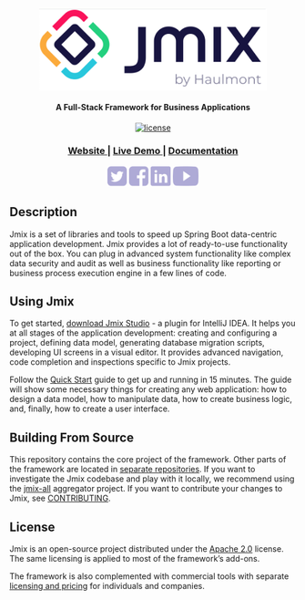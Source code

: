 <h1 align="center"> <a href="https://www.jmix.io/"><img src="img/Jmix_logo.png" alt="Jmix" width="400" align="center"></a>
</h1>

<h4 align="center">A Full-Stack Framework for Business Applications</h4>
  
<p align="center">
<a href="http://www.apache.org/licenses/LICENSE-2.0"><img src="https://img.shields.io/badge/license-Apache%20License%202.0-blue.svg?style=flat" alt="license" title=""></a>
</p>


<div align="center">
  <h3>
    <a href="https://www.jmix.io/" target="_blank">
      Website
    </a>
    <span> | </span>
    <a href="https://www.jmix.io/learn/live-demo/" target="_blank">
      Live Demo
    </a>
    <span> | </span>
    <a href="https://docs.jmix.io" target="_blank">
      Documentation
    </a>
  </h3>
</div>

<p align="center">
<a href="https://twitter.com/Jmix_framework" target="_blank"><img src="img/icon-tw.svg" height="36px" alt="" title=""></a>
<a href="https://www.facebook.com/JmixFramework" target="_blank"><img src="img/icon-fb.svg" height="36px" margin-left="20px" alt="" title=""></a>
<a href="https://www.linkedin.com/company/jmix-framework/" target="_blank"><img src="img/icon-link.svg" height="36px" margin-left="20px" alt="" title=""></a>
<a href="https://www.youtube.com/c/JmixFramework" target="_blank"><img src="img/icon-yt.svg" height="36px" margin-left="20px" alt="" title=""></a>
</p>

## Description
Jmix is a set of libraries and tools to speed up Spring Boot data-centric application development. Jmix provides a lot of ready-to-use functionality out of the box. You can plug in advanced system functionality like complex data security and audit as well as business functionality like reporting or business process execution engine in a few lines of code.

## Using Jmix
To get started, [download Jmix Studio](https://www.jmix.io/tools) - a plugin for IntelliJ IDEA. It helps you at all stages of the application development: creating and configuring a project, defining data model, generating database migration scripts, developing UI screens in a visual editor. It provides advanced navigation, code completion and inspections specific to Jmix projects.

Follow the [Quick Start](https://www.jmix.io/learn/quickstart/) guide to get up and running in 15 minutes. The guide will show some necessary things for creating any web application: how to design a data model, how to manipulate data, how to create business logic, and, finally, how to create a user interface.

## Building From Source
This repository contains the core project of the framework. Other parts of the framework are located in [separate repositories](https://github.com/Haulmont?q=jmix). If you want to investigate the Jmix codebase and play with it locally, we recommend using the [jmix-all](https://github.com/Haulmont/jmix-all) aggregator project. If you want to contribute your changes to Jmix, see [CONTRIBUTING](CONTRIBUTING.md).

## License
Jmix is an open-source project distributed under the [Apache 2.0](https://www.apache.org/licenses/LICENSE-2.0) license. The same licensing is applied to most of the framework’s add-ons.

The framework is also complemented with commercial tools with separate [licensing and pricing](https://www.jmix.io/license-pricing/) for individuals and companies.

